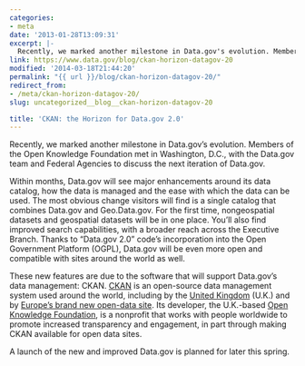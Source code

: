 ```yaml
---
categories:
- meta
date: '2013-01-28T13:09:31'
excerpt: |-
  Recently, we marked another milestone in Data.gov's evolution. Members of the Open Knowledge Foundation met in Washington, D.C., with the Data.gov team and Federal Agencies to discuss the next iteration of Data.gov. Within months, Data.gov will see major enhancements around…
link: https://www.data.gov/blog/ckan-horizon-datagov-20
modified: '2014-03-18T21:44:20'
permalink: "{{ url }}/blog/ckan-horizon-datagov-20/"
redirect_from:
- /meta/ckan-horizon-datagov-20/
slug: uncategorized__blog__ckan-horizon-datagov-20

title: 'CKAN: the Horizon for Data.gov 2.0'
---
```


Recently, we marked another milestone in Data.gov’s evolution. Members of the Open Knowledge Foundation met in Washington, D.C., with the Data.gov team and Federal Agencies to discuss the next iteration of Data.gov.

Within months, Data.gov will see major enhancements around its data catalog, how the data is managed and the ease with which the data can be used. The most obvious change visitors will find is a single catalog that combines Data.gov and Geo.Data.gov. For the first time, nongeospatial datasets and geospatial datasets will be in one place. You’ll also find improved search capabilities, with a broader reach across the Executive Branch. Thanks to “Data.gov 2.0” code’s incorporation into the Open Government Platform (OGPL), Data.gov will be even more open and compatible with sites around the world as well.

These new features are due to the software that will support Data.gov’s data management: CKAN. [CKAN](http://ckan.org/) is an open-source data management system used around the world, including by the [United Kingdom](http://data.gov.uk/) (U.K.) and by [Europe’s brand new open-data site](http://publicdata.eu/). Its developer, the U.K.-based [Open Knowledge Foundation](http://okfn.org/), is a nonprofit that works with people worldwide to promote increased transparency and engagement, in part through making CKAN available for open data sites.

A launch of the new and improved Data.gov is planned for later this spring.
